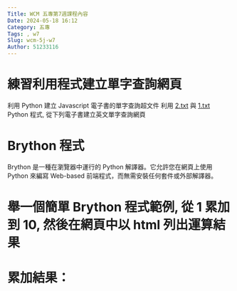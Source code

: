 ```yaml
---
Title: WCM 五專第7週課程內容
Date: 2024-05-18 16:12
Category: 五專
Tags: , w7
Slug: wcm-5j-w7
Author: 51233116
---
```



<!-- PELICAN_END_SUMMARY -->
# 練習利用程式建立單字查詢網頁
利用 Python 建立 Javascript 電子書的單字查詢超文件
利用 [2.txt](https://mde.tw/wcm2024/downloads/2.txt) 與 [1.txt](https://mde.tw/wcm2024/downloads/1.txt) Python 程式, 從下列電子書建立英文單字查詢網頁

# Brython 程式
Brython 是一種在瀏覽器中運行的 Python 解譯器。它允許您在網頁上使用 Python 來編寫 Web-based 前端程式，而無需安裝任何套件或外部解譯器。

# 舉一個簡單 Brython 程式範例, 從 1 累加到 10, 然後在網頁中以 html 列出運算結果

<!-- 導入 Brython 程式庫 -->
<script src="./../cmsimde/static/brython.js"></script>
<script src="./../cmsimde/static/brython_stdlib.js"></script>
<!-- 啟動 Brython -->
<script>
window.onload=function(){
brython();
}
</script>
<h1>累加結果：</h1>
<!-- 顯示結果標註 -->
<ul id="result"></ul>

<!-- 在 <script type="text/python"> 標籤中編寫 Python 代碼 -->
<script type="text/python">
from browser import document
result_list = document.getElementById("result")
# sum 初始值設為 0
sum = 0
init = 1
upto = 10
# 利用 for 重複迴圈與變數加法進行累加
for i in range(init, upto+1):
sum = sum + i
# skip the first one
if i !=1:
result_list.innerHTML += "<li>{} + {} = {}</li>".format(sum-i, i, sum)
</script>